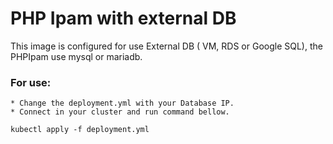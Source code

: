 # PHP Ipam with external DB


This image is configured for use External DB ( VM, RDS or Google SQL), the PHPIpam use mysql or mariadb.


### For use:
    * Change the deployment.yml with your Database IP.
    * Connect in your cluster and run command bellow.

    kubectl apply -f deployment.yml
    
    


